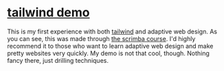 # [tailwind demo](https://nottgy.github.io/einstain/tailwindcss/1)

This is my first experience with both [tailwind](https://tailwindcss.com) and adaptive web design.
As you can see, this was made through [the scrimba course](https://scrimba.com/learn/tailwind).
I'd highly recommend it to those who want to learn adaptive web design and make pretty websites very quickly.
My demo is not that cool, though. Nothing fancy there, just drilling techniques.

